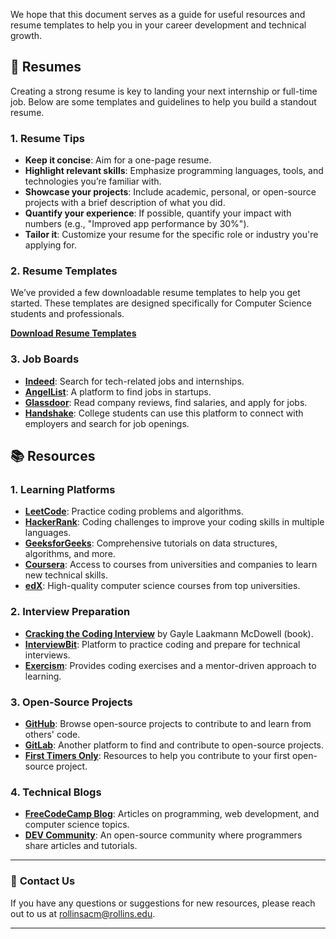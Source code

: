 We hope that this document serves as a guide for useful resources and resume templates to help you in your career development and technical growth.

## 📝 **Resumes**

Creating a strong resume is key to landing your next internship or full-time job. Below are some templates and guidelines to help you build a standout resume.

### 1. **Resume Tips**
- **Keep it concise**: Aim for a one-page resume.
- **Highlight relevant skills**: Emphasize programming languages, tools, and technologies you’re familiar with.
- **Showcase your projects**: Include academic, personal, or open-source projects with a brief description of what you did.
- **Quantify your experience**: If possible, quantify your impact with numbers (e.g., "Improved app performance by 30%").
- **Tailor it**: Customize your resume for the specific role or industry you're applying for.

### 2. **Resume Templates**

We’ve provided a few downloadable resume templates to help you get started. These templates are designed specifically for Computer Science students and professionals.

**[Download Resume Templates](resume_help.docx)**

### 3. **Job Boards**
- **[Indeed](https://www.indeed.com/)**: Search for tech-related jobs and internships.
- **[AngelList](https://angel.co/)**: A platform to find jobs in startups.
- **[Glassdoor](https://www.glassdoor.com/)**: Read company reviews, find salaries, and apply for jobs.
- **[Handshake](https://joinhandshake.com/)**: College students can use this platform to connect with employers and search for job openings.

## 📚 Resources

### 1. Learning Platforms
- **[LeetCode](https://leetcode.com/)**: Practice coding problems and algorithms.
- **[HackerRank](https://www.hackerrank.com/)**: Coding challenges to improve your coding skills in multiple languages.
- **[GeeksforGeeks](https://www.geeksforgeeks.org/)**: Comprehensive tutorials on data structures, algorithms, and more.
- **[Coursera](https://www.coursera.org/)**: Access to courses from universities and companies to learn new technical skills.
- **[edX](https://www.edx.org/)**: High-quality computer science courses from top universities.

### 2. **Interview Preparation**
- **[Cracking the Coding Interview](https://www.crackingthecodinginterview.com/)** by Gayle Laakmann McDowell (book).
- **[InterviewBit](https://www.interviewbit.com/)**: Platform to practice coding and prepare for technical interviews.
- **[Exercism](https://exercism.org/)**: Provides coding exercises and a mentor-driven approach to learning.

### 3. **Open-Source Projects**
- **[GitHub](https://github.com/)**: Browse open-source projects to contribute to and learn from others' code.
- **[GitLab](https://about.gitlab.com/)**: Another platform to find and contribute to open-source projects.
- **[First Timers Only](https://www.firsttimersonly.com/)**: Resources to help you contribute to your first open-source project.

### 4. **Technical Blogs**
- **[FreeCodeCamp Blog](https://www.freecodecamp.org/news/)**: Articles on programming, web development, and computer science topics.
- **[DEV Community](https://dev.to/)**: An open-source community where programmers share articles and tutorials.

---

### 📧 **Contact Us**
If you have any questions or suggestions for new resources, please reach out to us at [rollinsacm@rollins.edu](rollinsacm@rollins.edu).

---
